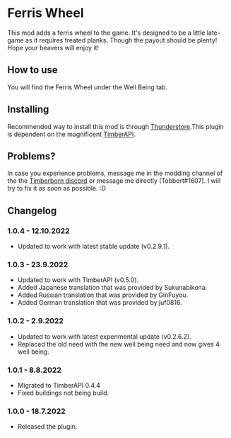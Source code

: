 # Ferris Wheel

This mod adds a ferris wheel to the game. It's designed to be a little late-game as it requires treated planks. Though the payout should be plenty! Hope your beavers will enjoy it!

## How to use

You will find the Ferris Wheel under the Well Being tab. 

## Installing

Recommended way to install this mod is through [Thunderstore](https://timberborn.thunderstore.io/).This plugin is dependent on the magnificent [TimberAPI](https://github.com/Timberborn-Modding-Central/TimberAPI).

## Problems?

In case you experience problems, message me in the modding channel of the the [Timberborn discord](https://discord.gg/mfbBF4cWpX) or message me directly (Tobbert#1607). I will try to fix it as soon as possible. :D

## Changelog

### 1.0.4 - 12.10.2022

- Updated to work with latest stable update (v0.2.9.1).

### 1.0.3 - 23.9.2022

- Updated to work with TimberAPI (v0.5.0).
- Added Japanese translation that was provided by Sukunabikona.
- Added Russian translation that was provided by GinFuyou.
- Added German translation that was provided by juf0816.

### 1.0.2 - 2.9.2022

- Updated to work with latest experimental update (v0.2.6.2).
- Replaced the old need with the new well being need and now gives 4 well being.

### 1.0.1 - 8.8.2022

- Migrated to TimberAPI 0.4.4
- Fixed buildings not being build.

### 1.0.0 - 18.7.2022

- Released the plugin.
